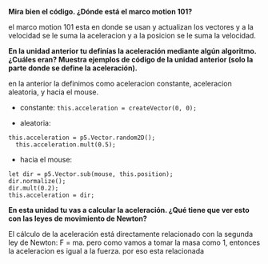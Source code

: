 **Mira bien el código. ¿Dónde está el marco motion 101?**

el marco motion 101 esta en donde se usan y actualizan los vectores y a la velocidad se le suma la aceleracion y a la posicion se le suma la velocidad.

**En la unidad anterior tu definías la aceleración mediante algún algoritmo. ¿Cuáles eran? Muestra ejemplos de código de la unidad anterior (solo la parte donde se define la aceleración).**

en la anterior la definimos como aceleracion constante, aceleracion aleatoria, y hacia el mouse.

- constante:
```this.acceleration = createVector(0, 0);```

- aleatoria:
```
this.acceleration = p5.Vector.random2D();
  this.acceleration.mult(0.5);
```

- hacia el mouse:
```
let dir = p5.Vector.sub(mouse, this.position);
dir.normalize();
dir.mult(0.2);
this.acceleration = dir;
```


**En esta unidad tu vas a calcular la aceleración. ¿Qué tiene que ver esto con las leyes de movimiento de Newton?**

El cálculo de la aceleración está directamente relacionado con la segunda ley de Newton: F = ma. pero como vamos a tomar la masa como 1, entonces la aceleracion es igual a la fuerza. por eso esta relacionada

